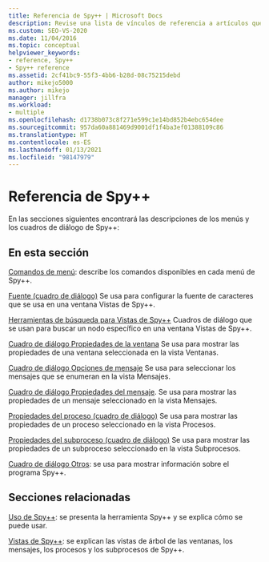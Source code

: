 ```yaml
---
title: Referencia de Spy++ | Microsoft Docs
description: Revise una lista de vínculos de referencia a artículos que describen cada comando de menú y cuadro de diálogo de la herramienta de depuración Spy++.
ms.custom: SEO-VS-2020
ms.date: 11/04/2016
ms.topic: conceptual
helpviewer_keywords:
- reference, Spy++
- Spy++ reference
ms.assetid: 2cf41bc9-55f3-4bb6-b28d-08c75215debd
author: mikejo5000
ms.author: mikejo
manager: jillfra
ms.workload:
- multiple
ms.openlocfilehash: d1738b073c8f271e599c1e14bd852b4ebc654dee
ms.sourcegitcommit: 957da60a881469d9001df1f4ba3ef01388109c86
ms.translationtype: HT
ms.contentlocale: es-ES
ms.lasthandoff: 01/13/2021
ms.locfileid: "98147979"
---
```

# <a name="spy-reference"></a>Referencia de Spy++
En las secciones siguientes encontrará las descripciones de los menús y los cuadros de diálogo de Spy++:

## <a name="in-this-section"></a>En esta sección
 [Comandos de menú](../debugger/menu-commands.md): describe los comandos disponibles en cada menú de Spy++.

 [Fuente (cuadro de diálogo)](../debugger/font-dialog-box-microsoft-spy-increment-help.md) Se usa para configurar la fuente de caracteres que se usa en una ventana Vistas de Spy++.

 [Herramientas de búsqueda para Vistas de Spy++](../debugger/search-tools-for-spy-increment-views.md) Cuadros de diálogo que se usan para buscar un nodo específico en una ventana Vistas de Spy++.

 [Cuadro de diálogo Propiedades de la ventana](../debugger/window-properties-dialog-box.md) Se usa para mostrar las propiedades de una ventana seleccionada en la vista Ventanas.

 [Cuadro de diálogo Opciones de mensaje](../debugger/message-options-dialog-box.md) Se usa para seleccionar los mensajes que se enumeran en la vista Mensajes.

 [Cuadro de diálogo Propiedades del mensaje](../debugger/message-properties-dialog-box.md). Se usa para mostrar las propiedades de un mensaje seleccionado en la vista Mensajes.

 [Propiedades del proceso (cuadro de diálogo)](../debugger/process-properties-dialog-box.md) Se usa para mostrar las propiedades de un proceso seleccionado en la vista Procesos.

 [Propiedades del subproceso (cuadro de diálogo)](../debugger/thread-properties-dialog-box.md) Se usa para mostrar las propiedades de un subproceso seleccionado en la vista Subprocesos.

 [Cuadro de diálogo Otros](../debugger/other-dialog-boxes.md): se usa para mostrar información sobre el programa Spy++.

## <a name="related-sections"></a>Secciones relacionadas
 [Uso de Spy++](../debugger/using-spy-increment.md): se presenta la herramienta Spy++ y se explica cómo se puede usar.

 [Vistas de Spy++](../debugger/spy-increment-views.md): se explican las vistas de árbol de las ventanas, los mensajes, los procesos y los subprocesos de Spy++.
